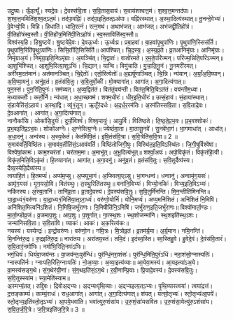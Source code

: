 

  
उदु॒ष्यः। ऊँ॒इत्यूँ॑। स्यदे॒वः। दे॒वस्स॑वि॒ता। स॒वि॒तास॒वाय॑। स॒वाय॑शश्वत्त॒मं। श॒श्व॒त्त॒मन्तद॑पाः। श॒श्व॒त्त॒ममिति॑श॒श्व॒त्ऽत॒मं। तद॑पा॒वह्निः॑। तद॑पा॒इति॒तत्ऽअ॑पाः। वह्नि॑रस्थात्। अ॒स्था॒दित्य॑स्थात्॥ नू॒नन्दे॒वेभ्यः॑। दे॒वेभ्यो॒वि। विहि। हिधाति॑। धाति॒रत्नं॑। रत्न॒मथ॑। अथाभ॑जत्। आभ॑जत्। अभ॑जद्वी॒तिहो॑त्रं। वी॒तिहो॑त्रंस्व॒स्तौ। वी॒तिहो॑त्र॒मिति॑वी॒तिऽहो॑त्रं। स्व॒स्ताविति॑स्व॒स्तौ॥  
विश्व॑स्य॒हि। हिश्रु॒ष्टये॑। श्रु॒ष्टये॑दे॒वः। दे॒वऊ॒र्ध्वः। ऊ॒र्ध्वःप्र। प्रबा॒हवा॑। बा॒हवा॑पृ॒थुपा॑णिः। पृ॒थुपा॑णि॒स्सिस॑र्ति। पृ॒थुपा॑णि॒रिति॑पृ॒थुऽपा॑णिः। सिसि॒र्तीति॒सिसि॑र्ति॥ आप॑श्चित्। चि॒द॒स्य॒। अ॒स्य॒व्र॒ते। व्र॒तआनिमृ॑ग्राः। आनिमृ॑ग्राः। निमृ॑ग्राअ॒यं। निमृ॑ग्रा॒इति॒निऽमृ॑ग्राः। अ॒यञ्चि॑त्। चि॒द्वातः॑। वातो॑रमते। र॒म॒ते॒परि॑ज्मन्। परि॑ज्म॒न्निति॒परि॑ऽज्मन्॥  
आ॒शुभि॑श्चित्। आ॒शुभि॒रित्या॒शुऽभिः॑। चि॒द्यान्। यान्वि। विमु॑चाति। मु॒चा॒ति॒नू॒नं। नू॒नमरी॑रमत्। अरी॑रम॒दत॑मानं। अत॑मानञ्चित्। चि॒द्देतोः॑। एतो॒रित्येतोः॑॥ अ॒ह्यर्षू॑णाञ्चित्। चि॒न्नि। न्य॑यान्। अ॒याँ॒अ॒वि॒ष्यान्। अ॒वि॒ष्या॒मनु॑। अनु॑व्र॒तं। व्र॒तंस॑वि॒तुः। स॒वि॒तुर्मो॒की॑। मो॒क्यागा॑त्। आगा॑त्। अ॒गा॒दित्य॑गात्॥  
पुन॒स्सं। पुन॒रिति॒पुनः॑। सम॑व्यत्। अ॒व्य॒द्वित॑तं। वित॑तं॒वय॑न्ती। वित॑त॒मिति॒विऽत॑तं। वय॑न्तीम॒ध्या। म॒ध्याकर्तोः॑। कर्तो॒र्नि। न्य॑धात्। अ॒धा॒च्छक्म॑। शक्म॒धीरः॑। धीर॒इति॒धीरः॑॥ उत्सं॒हाय॑। सं॒हाया॑स्थात्। सं॒हायेति॑सं॒ऽहाय॑। अ॒स्था॒द्वि। व्यृ॑१॒॑तून्। ऋ॒तूँर॑दर्धः। अ॒द॒र्ध॒र॒रम॑तिः। अ॒रम॑तिस्सवि॒ता। स॒वि॒तादे॒वः। दे॒वआगा॑त् । आगा॑त्। अ॒गा॒दित्य॑गात्॥  
नानौकां॑सि। ओकां॑सि॒दुर्यः॑। दुर्यो॒विश्वं॑। विश्व॒मायुः॑। आयु॒र्वि। विति॑ष्ठते। ति॒ष्ठ॒ते॒प्र॒भ॒वः। प्र॒भ॒वश्शोकः॑। प्र॒भ॒वइति॑प्र॒ऽभ॒वः। शोको॑अग्नेः। अ॒ग्नेरित्य॒ग्नेः॥ ज्येष्ठं॑मा॒ता। मा॒तासू॒नवे॑। सु॒नवे॑भा॒गं। भा॒गमाधा॑त् । आधा॑त्। अ॒धा॒दनु॑। अन्व॑स्य। अ॒स्य॒केतं॑। केत॑मिषि॒तं। इ॒षि॒तंस॑वि॒त्रा। स॒वि॒त्रेति॑स॒वि॒त्रा॥ 2 ॥  
स॒माव॑वर्ति॒विष्ठि॑तः। स॒माव॑व॒र्तीति॑सं॒ऽआव॑वर्ति। विष्ठि॑तोजिगी॒षुः। विस्थि॑त॒इति॒विऽस्थि॑तः। जि॒गी॒षुर्विश्वे॑षां। विश्वे॑षां॒कामः॑। काम॒श्चर॑तां। चर॑ताम॒मा। अ॒माभू॑त्। अ॒भू॒दित्य॑भूत्॥ शश्वाँ॒अपः॑। अपो॒विकृ॑तं। विकृ॑तंहि॒त्वी। विकृ॑त॒मिति॒विऽकृ॑तं। हि॒त्व्यागा॑त्। आगा॑त्। अ॒गा॒दनु॑। अनु॑व्र॒तं। व्र॒तंस॑वि॒तुः। स॒वि॒तुर्दैव्य॑स्य। दैव्य॒स्येति॒दैव्य॑स्य॥  
त्वया॑हि॒तं। हि॒तमप्यं॑। अप्य॑म॒प्सु। अ॒प्स्पुभा॒गं। अ॒प्स्वित्य॒प्ऽसु। भा॒गन्धन्व॑। धन्वानु॑। अन्वामृ॑ग॒यसः॑। आमृ॑ग॒यसः॑। मृ॒ग॒यसो॒वि। वित॑स्थुः। त॒स्थु॒रिति॑तस्थुः॥ वना॑नि॒विभ्यः॑। विभ्यो॒नकिः॑। विभ्य॒इति॒विऽभ्यः॑। नकि॑रस्य। अ॒स्य॒तानि॑। तानि॑व्र॒ता। व्र॒तादे॒वस्य॑। दे॒वस्य॑सवि॒तुः। स॒वि॒तुर्मि॑नन्ति। मि॒न॒न्तीति॑मिनन्ति॥  
या॒द्रा॒ध्यं१॒॑वरु॑णः। या॒द्रा॒ध्य१॒॑मिति॑या॒त्ऽरा॒ध्यं॑। वरु॑णो॒योनिं॑। योनि॒मप्यं॑। अप्य॒मनि॑शितं। अनि॑शितं नि॒मिषि॑। अनि॑शित॒मित्यनि॑ऽशितं। नि॒मिषि॒जर्भु॑राणः। ऩि॒मिषीति॑नि॒ऽमिषि॑। जर्भु॑राण॒इति॒जर्भु॑राणः॥ विश्वो॑मार्ता॒ण्डः। मा॒र्ता॒ण्डॊव्र॒जं। व्र॒जमाप॒शुः। आप॒शुः। प॒शुर्गा॑त्। गा॒त्स्थ॒शः। स्थ॒शोजन्मा॑नि। स्थ॒शइति॑स्थ॒ऽशः। जन्मा॑निसवि॒ता। स॒वि॒तावि। व्याकः॑। आकः॑। अ॒क॒रित्य॑कः॥  
नयस्य॑। यस्येन्द्रः॑। इन्द्रो॒वरु॑णः। वरु॑णो॒न। नमि॒त्रः। मि॒त्रोव्र॒तं। व्र॒तम॑र्य॒मा। अ॒र्य॒मान। नमि॒नन्ति॑। मि॒नन्ति॑रु॒द्रः। रु॒द्रइति॑रु॒द्रः॥ नारा॑तयः। अरा॑तय॒स्तं। तमि॒दं। इ॒दंस्व॒स्ति। स्व॒स्तिहु॒वे। हु॒वेदे॒वं। दे॒वंस॑वि॒तारं॑। स॒वि॒तारं॒नमो॑भिः। नमो॑भि॒रिति॒नमः॑ऽभिः॥  
भगं॒धियं॑। धियं॑वा॒जय॑न्तः। वा॒जय॑न्तः॒पुर॑न्धिं। पुर॑न्धिं॒नरा॒शंसः॑। पुर॑न्धि॒मिति॒पुरं॑ऽधिं। नरा॒शंसो॒ग्नास्पतिः॑। ग्नास्पति॑र्नः। ग्नाःपति॒रिति॒ग्नाःपतिः॑। नो॒अ॒व्याः॒। अ॒व्या॒इत्य॑व्याः॥ आ॒येवा॒मस्य॑। आ॒यइत्या॑ऽअ॒ये। वा॒मस्य॑सङ्ग॒थे। सं॒ग॒थेर॑यी॒णां। सं॒ग॒थइति॑सं॒ऽग॒थे। र॒यी॒णाम्प्रि॒याः। प्रि॒यादे॒वस्य॑। दे॒वस्य॑सवि॒तुः। स॒वि॒तुस्स्या॑म। स्या॒मेति॑स्याम॥  
अ॒स्मभ्यं॒तत्। तद्दि॒वः। दि॒वोअ॒द्भ्यः। अ॒द्भ्यःपृ॑थि॒व्याः। अ॒द्भ्यइत्य॒त्ऽभ्यः। पृ॒थि॒व्यास्त्वया॑। त्वया॑द॒त्तं। द॒त्तङ्काम्यं॑। काम्यं॒राधः॑। राध॒आगा॑त्। आगा॑त्। अ॒गा॒दित्य॑गात्॥ शंयत्। यत्सो॒तृभ्यः॑। स्तो॒तृभ्य॑आ॒पये॑। स्तो॒तृभ्य॒इति॑स्तो॒तृऽभ्यः॑। आ॒पये॒भवा॑ति। भवा॑त्युरु॒शंसा॑य। उ॒रु॒शं॒सा॑यसवितः। उ॒रु॒शंसा॒येत्यु॑रु॒ऽशंसा॑य। स॒वि॒त॒र्ज॒रि॒त्रे। ज॒रि॒त्रइति॑ज॒रि॒त्रे॥ 3 ॥  
